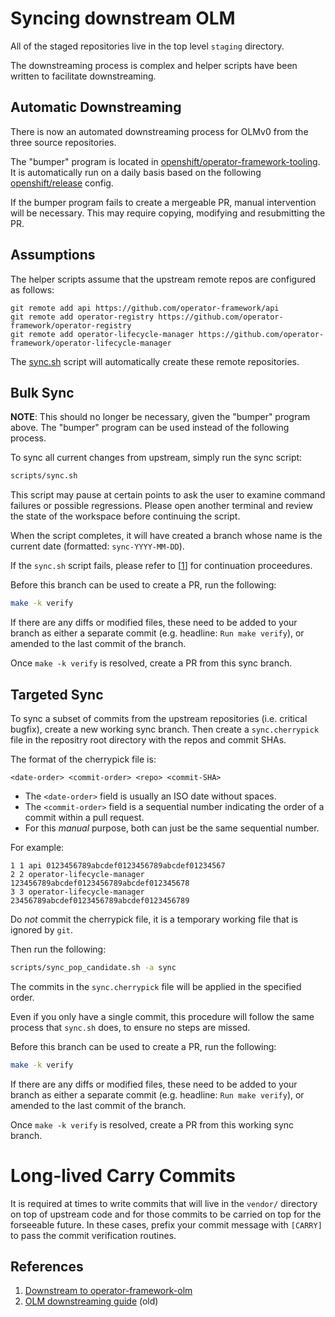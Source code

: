 # Syncing downstream OLM

All of the staged repositories live in the top level `staging` directory.

The downstreaming process is complex and helper scripts have been written
to facilitate downstreaming.

## Automatic Downstreaming

There is now an automated downstreaming process for OLMv0 from the three
source repositories.

The "bumper" program is located in [openshift/operator-framework-tooling](https://github.com/openshift/operator-framework-tooling).
It is automatically run on a daily basis based on the following [openshift/release](https://github.com/openshift/release/blob/3bf0b3ae011debaefefb564ad6f233c380d033f7/ci-operator/jobs/infra-periodics.yaml#L926-L978) config.

If the bumper program fails to create a mergeable PR, manual intervention will be necessary.
This may require copying, modifying and resubmitting the PR.

## Assumptions

The helper scripts assume that the upstream remote repos are configured
as follows:
```
git remote add api https://github.com/operator-framework/api
git remote add operator-registry https://github.com/operator-framework/operator-registry
git remote add operator-lifecycle-manager https://github.com/operator-framework/operator-lifecycle-manager
```
The [sync.sh](sync.sh) script will automatically create these
remote repositories.

## Bulk Sync

**NOTE**: This should no longer be necessary, given the "bumper" program above.
The "bumper" program can be used instead of the following process.

To sync all current changes from upstream, simply run the sync script:
```sh
scripts/sync.sh
```

This script may pause at certain points to ask the user to examine
command failures or possible regressions. Please open another terminal
and review the state of the workspace before continuing the script.

When the script completes, it will have created a branch whose name is
the current date (formatted: `sync-YYYY-MM-DD`).

If the `sync.sh` script fails, please refer to
[[1](https://spaces.redhat.com/display/OOLM/Downstream+to+operator-framework-olm)]
for continuation proceedures.

Before this branch can be used to create a PR, run the following:
```sh
make -k verify
```
If there are any diffs or modified files, these need to be added to 
your branch as either a separate commit (e.g. headline: `Run make verify`),
or amended to the last commit of the branch.

Once `make -k verify` is resolved, create a PR from this sync branch.


## Targeted Sync

To sync a subset of commits from the upstream repositories (i.e. critical
bugfix), create a new working sync branch. Then create a `sync.cherrypick`
file in the repositry root directory with the repos and commit SHAs.

The format of the cherrypick file is:
```
<date-order> <commit-order> <repo> <commit-SHA>
```

* The `<date-order>` field is usually an ISO date without spaces.
* The `<commit-order>` field is a sequential number indicating the order of a commit within a pull request.
* For this _manual_ purpose, both can just be the same sequential number.

For example:
```
1 1 api 0123456789abcdef0123456789abcdef01234567
2 2 operator-lifecycle-manager 123456789abcdef0123456789abcdef012345678
3 3 operator-lifecycle-manager 23456789abcdef0123456789abcdef0123456789
```
Do _not_ commit the cherrypick file, it is a temporary working file that
is ignored by `git`.

Then run the following:
```sh
scripts/sync_pop_candidate.sh -a sync
```
The commits in the `sync.cherrypick` file will be applied in the specified
order.

Even if you only have a single commit, this procedure will follow the same
process that `sync.sh` does, to ensure no steps are missed.

Before this branch can be used to create a PR, run the following:
```sh
make -k verify
```
If there are any diffs or modified files, these need to be added to 
your branch as either a separate commit (e.g. headline: `Run make verify`),
or amended to the last commit of the branch.

Once `make -k verify` is resolved, create a PR from this working sync branch.

# Long-lived Carry Commits

It is required at times to write commits that will live in the `vendor/` directory
on top of upstream code and for those commits to be carried on top for the forseeable
future. In these cases, prefix your commit message with `[CARRY]` to pass the commit
verification routines.

## References
1. [Downstream to operator-framework-olm](https://spaces.redhat.com/display/OOLM/Downstream+to+operator-framework-olm)
2. [OLM downstreaming guide](https://docs.google.com/document/d/139yXeOqAJbV1ndC7Q4NbaOtzbSdNpcuJan0iemORd3g/edit#) (old)
